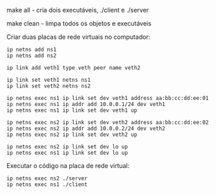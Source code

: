 make all - cria dois executáveis, ./client e ./server

make clean - limpa todos os objetos e executáveis


Criar duas placas de rede virtuais no computador:
```
ip netns add ns1
ip netns add ns2

ip link add veth1 type veth peer name veth2

ip link set veth1 netns ns1
ip link set veth2 netns ns2

ip netns exec ns1 ip link set dev veth1 address aa:bb:cc:dd:ee:01
ip netns exec ns1 ip addr add 10.0.0.1/24 dev veth1
ip netns exec ns1 ip link set dev veth1 up

ip netns exec ns2 ip link set dev veth2 address aa:bb:cc:dd:ee:02
ip netns exec ns2 ip addr add 10.0.0.2/24 dev veth2
ip netns exec ns2 ip link set dev veth2 up

ip netns exec ns2 ip link set dev lo up
ip netns exec ns1 ip link set dev lo up 
```

Executar o código na placa de rede virtual:
```
ip netns exec ns2 ./server
ip netns exec ns1 ./client
```

